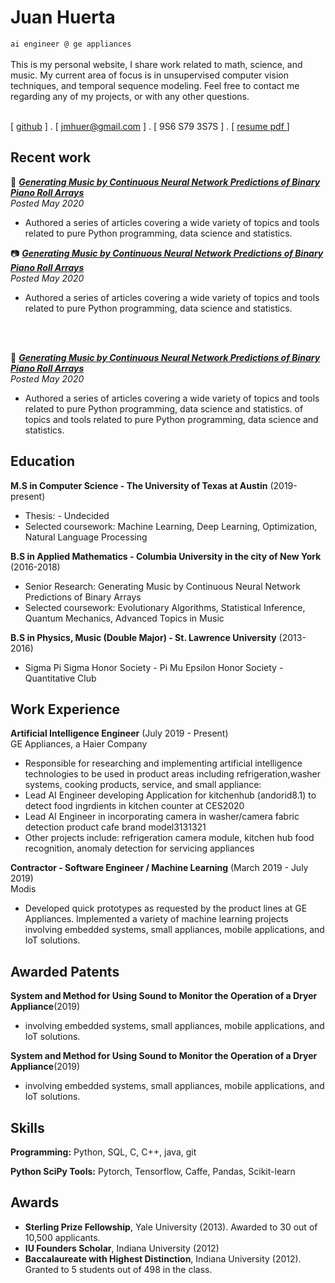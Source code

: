 # Juan Huerta 

`ai engineer @ ge appliances`
<br>
<br>
This is my personal website, I share work related to math, science, and music. My current area of focus is in unsupervised computer vision techniques, and temporal sequence modeling. Feel free to contact me regarding any of my projects, or with any other questions.
<br>
<br>

[ [github](http://sdsawtelle.github.io) ] . [ jmhuer@gmail.com ] . [ 9S6 S79 3S7S ] . [ [resume pdf ](http://sdsawtelle.github.io) ]


## Recent work


👀 **[*Generating Music by Continuous Neural Network Predictions of Binary Piano Roll Arrays*](http://sdsawtelle.github.io/blog/output/index.html)**
<br>
*Posted May 2020*

- Authored a series of articles covering a wide variety of topics and tools related to pure Python programming, data science and statistics.


📷 **[*Generating Music by Continuous Neural Network Predictions of Binary Piano Roll Arrays*](http://sdsawtelle.github.io/blog/output/index.html)**
<br>
*Posted May 2020*

- Authored a series of articles covering a wide variety of topics and tools related to pure Python programming, data science and statistics.
<br>
<br>

📲 **[*Generating Music by Continuous Neural Network Predictions of Binary Piano Roll Arrays*](http://sdsawtelle.github.io/blog/output/index.html)**
<br>
*Posted May 2020*

- Authored a series of articles covering a wide variety of topics and tools related to pure Python programming, data science and statistics.
of topics and tools related to pure Python programming, data science and statistics.





Education
---------
**M.S in Computer Science - The University of Texas at Austin** (2019-present)
- Thesis: - Undecided
- Selected coursework:  Machine Learning, Deep Learning, Optimization, Natural Language Processing

**B.S in Applied Mathematics - Columbia University in the city of New York** (2016-2018)
- Senior Research:  Generating Music by Continuous Neural Network Predictions of Binary Arrays
- Selected coursework:  Evolutionary Algorithms, Statistical Inference, Quantum Mechanics, Advanced Topics in Music

**B.S in Physics, Music (Double Major) - St. Lawrence University** (2013-2016)

- Sigma Pi Sigma Honor Society - Pi Mu Epsilon Honor Society - Quantitative Club


Work Experience
---------
**Artificial Intelligence Engineer** (July 2019 - Present)  
GE Appliances, a Haier Company

- Responsible for researching and implementing artificial intelligence technologies to be used in product areas including refrigeration,washer systems, cooking products, service, and small appliance:
- Lead AI Engineer developing Application for kitchenhub (andorid8.1) to detect food ingrdients in kitchen counter at CES2020
- Lead AI Engineer in incorporating camera in washer/camera fabric detection product cafe brand model3131321
- Other projects include: refrigeration camera module, kitchen hub food recognition, anomaly detection for servicing appliances

**Contractor - Software Engineer / Machine Learning** (March 2019 - July 2019)  
Modis

- Developed quick prototypes as requested by the product lines at GE Appliances. Implemented a variety of machine learning projects involving embedded systems, small appliances, mobile applications, and IoT solutions.

Awarded Patents
------
**System and Method for Using Sound to Monitor the Operation of a Dryer Appliance**(2019)

- involving embedded systems, small appliances, mobile applications, and IoT solutions.

**System and Method for Using Sound to Monitor the Operation of a Dryer Appliance**(2019)

- involving embedded systems, small appliances, mobile applications, and IoT solutions.

Skills
------
**Programming:** Python, SQL, C, C++, java, git

**Python SciPy Tools:** Pytorch, Tensorflow, Caffe, Pandas, Scikit-learn

Awards
------
- **Sterling Prize Fellowship**, Yale University (2013). Awarded to 30 out of 10,500 applicants.
- **IU Founders Scholar**, Indiana University (2012)
- **Baccalaureate with Highest Distinction**, Indiana University (2012). Granted to 5 students out of 498 in the class.


